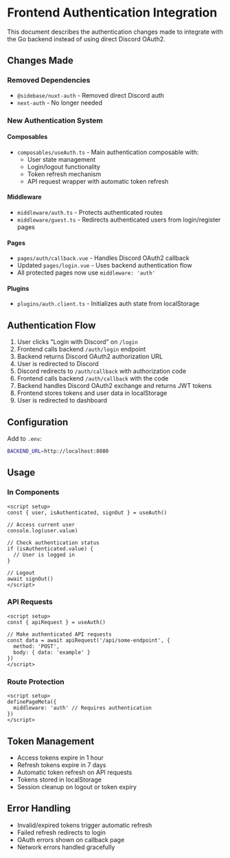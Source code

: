 # Frontend Authentication Integration

This document describes the authentication changes made to integrate with the Go backend instead of using direct Discord OAuth2.

## Changes Made

### Removed Dependencies

- `@sidebase/nuxt-auth` - Removed direct Discord auth
- `next-auth` - No longer needed

### New Authentication System

#### Composables

- `composables/useAuth.ts` - Main authentication composable with:
  - User state management
  - Login/logout functionality
  - Token refresh mechanism
  - API request wrapper with automatic token refresh

#### Middleware

- `middleware/auth.ts` - Protects authenticated routes
- `middleware/guest.ts` - Redirects authenticated users from login/register pages

#### Pages

- `pages/auth/callback.vue` - Handles Discord OAuth2 callback
- Updated `pages/login.vue` - Uses backend authentication flow
- All protected pages now use `middleware: 'auth'`

#### Plugins

- `plugins/auth.client.ts` - Initializes auth state from localStorage

## Authentication Flow

1. User clicks "Login with Discord" on `/login`
2. Frontend calls backend `/auth/login` endpoint
3. Backend returns Discord OAuth2 authorization URL
4. User is redirected to Discord
5. Discord redirects to `/auth/callback` with authorization code
6. Frontend calls backend `/auth/callback` with the code
7. Backend handles Discord OAuth2 exchange and returns JWT tokens
8. Frontend stores tokens and user data in localStorage
9. User is redirected to dashboard

## Configuration

Add to `.env`:

```bash
BACKEND_URL=http://localhost:8080
```

## Usage

### In Components

```vue
<script setup>
const { user, isAuthenticated, signOut } = useAuth()

// Access current user
console.log(user.value)

// Check authentication status
if (isAuthenticated.value) {
  // User is logged in
}

// Logout
await signOut()
</script>
```

### API Requests

```vue
<script setup>
const { apiRequest } = useAuth()

// Make authenticated API requests
const data = await apiRequest('/api/some-endpoint', {
  method: 'POST',
  body: { data: 'example' }
})
</script>
```

### Route Protection

```vue
<script setup>
definePageMeta({
  middleware: 'auth' // Requires authentication
})
</script>
```

## Token Management

- Access tokens expire in 1 hour
- Refresh tokens expire in 7 days
- Automatic token refresh on API requests
- Tokens stored in localStorage
- Session cleanup on logout or token expiry

## Error Handling

- Invalid/expired tokens trigger automatic refresh
- Failed refresh redirects to login
- OAuth errors shown on callback page
- Network errors handled gracefully